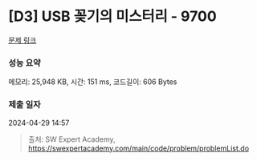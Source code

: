 # [D3] USB 꽂기의 미스터리 - 9700 

[문제 링크](https://swexpertacademy.com/main/code/problem/problemDetail.do?contestProbId=AXDNEA3aaU0DFAVX) 

### 성능 요약

메모리: 25,948 KB, 시간: 151 ms, 코드길이: 606 Bytes

### 제출 일자

2024-04-29 14:57



> 출처: SW Expert Academy, https://swexpertacademy.com/main/code/problem/problemList.do